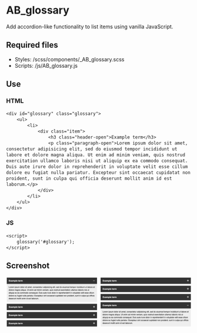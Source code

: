AB_glossary
==========

Add accordion-like functionality to list items using vanilla JavaScript.

## Required files
- Styles: /scss/components/_AB_glossary.scss 
- Scripts: /js/AB_glossary.js

## Use
### HTML
```
<div id="glossary" class="glossary">
    <ul>
        <li>
            <div class="item">
                <h3 class="header-open">Example term</h3>
                <p class="paragraph-open">Lorem ipsum dolor sit amet, consectetur adipisicing elit, sed do eiusmod tempor incididunt ut labore et dolore magna aliqua. Ut enim ad minim veniam, quis nostrud exercitation ullamco laboris nisi ut aliquip ex ea commodo consequat. Duis aute irure dolor in reprehenderit in voluptate velit esse cillum dolore eu fugiat nulla pariatur. Excepteur sint occaecat cupidatat non proident, sunt in culpa qui officia deserunt mollit anim id est laborum.</p>
            </div>
        </li>
    </ul>
</div>
```
### JS
```
<script>
    glossary('#glossary');
</script>
```

## Screenshot
![Screenshot](/screenshot.jpg?raw=true)